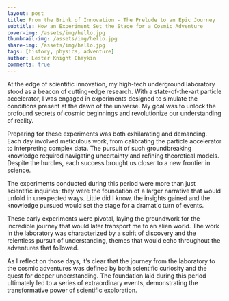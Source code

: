 ```yaml
---
layout: post
title: From the Brink of Innovation - The Prelude to an Epic Journey
subtitle: How an Experiment Set the Stage for a Cosmic Adventure
cover-img: /assets/img/hello.jpg
thumbnail-img: /assets/img/hello.jpg
share-img: /assets/img/hello.jpg
tags: [history, physics, adventure]
author: Lester Knight Chaykin
comments: true
---
```


At the edge of scientific innovation, my high-tech underground laboratory stood as a beacon of cutting-edge research. With a state-of-the-art particle accelerator, I was engaged in experiments designed to simulate the conditions present at the dawn of the universe. My goal was to unlock the profound secrets of cosmic beginnings and revolutionize our understanding of reality.

Preparing for these experiments was both exhilarating and demanding. Each day involved meticulous work, from calibrating the particle accelerator to interpreting complex data. The pursuit of such groundbreaking knowledge required navigating uncertainty and refining theoretical models. Despite the hurdles, each success brought us closer to a new frontier in science.

The experiments conducted during this period were more than just scientific inquiries; they were the foundation of a larger narrative that would unfold in unexpected ways. Little did I know, the insights gained and the knowledge pursued would set the stage for a dramatic turn of events.

These early experiments were pivotal, laying the groundwork for the incredible journey that would later transport me to an alien world. The work in the laboratory was characterized by a spirit of discovery and the relentless pursuit of understanding, themes that would echo throughout the adventures that followed.

As I reflect on those days, it’s clear that the journey from the laboratory to the cosmic adventures was defined by both scientific curiosity and the quest for deeper understanding. The foundation laid during this period ultimately led to a series of extraordinary events, demonstrating the transformative power of scientific exploration.
